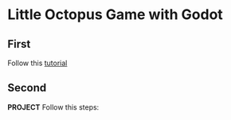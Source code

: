 # Little Octopus Game with Godot

## First
Follow this [tutorial](https://docs.godotengine.org/en/stable/getting_started/first_2d_game/index.html) 

## Second
**PROJECT**
Follow this steps:
